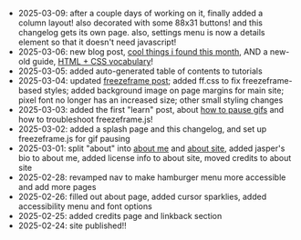 - 2025-03-09: after a couple days of working on it, finally added a column layout! also decorated with some 88x31 buttons! and this changelog gets its own page. also, settings menu is now a details element so that it doesn't need javascript!
- 2025-03-06: new blog post, [cool things i found this month](/blog/cool-things-2025-02/), AND a new-old guide, [HTML + CSS vocabulary](/learn/vocabulary/)!
- 2025-03-05: added auto-generated table of contents to tutorials
- 2025-03-04: updated [freezeframe post](/learn/freezeframe); added ff.css to fix freezeframe-based styles; added background image on page margins for main site; pixel font no longer has an increased size; other small styling changes
- 2025-03-03: added the first "learn" post, about [how to pause gifs](/learn/freezeframe) and how to troubleshoot freezeframe.js! 
- 2025-03-02: added a splash page and this changelog, and set up freezeframe.js for gif pausing
- 2025-03-01: split "about" into [about me](/aboutme) and [about site](/site), added jasper's bio to about me, added license info to about site, moved credits to about site
- 2025-02-28: revamped nav to make hamburger menu more accessible and add more pages
- 2025-02-26: filled out about page, added cursor sparklies, added accessibility menu and font options
- 2025-02-25: added credits page and linkback section
- 2025-02-24: site published!!
